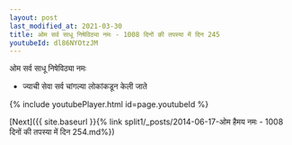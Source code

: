 ```yaml
---
layout: post
last_modified_at: 2021-03-30
title: ओम सर्व साधू निषेविठ्या नमः - 1008 दिनों की तपस्या में दिन 245
youtubeId: dl86NYOtzJM
---
```

 
 
 ओम सर्व साधू निषेविठ्या नमः  
 
 -  ज्याची सेवा सर्व चांगल्या लोकांकडून केली जाते 
 
  
 
  
 
 
 
 
 
 


{% include youtubePlayer.html id=page.youtubeId %}
 
[Next]({{ site.baseurl }}{% link  split1/_posts/2014-06-17-ओम हैमय नमः - 1008 दिनों की तपस्या में दिन 254.md%})
 
